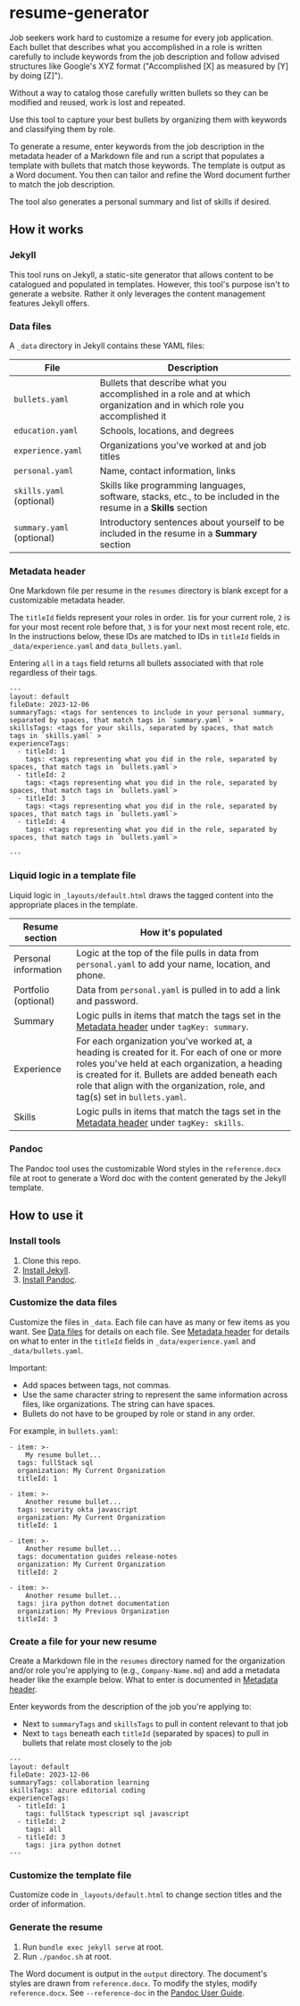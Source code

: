 # resume-generator

Job seekers work hard to customize a resume for every job application. Each bullet that describes what you accomplished in a role is written carefully to include keywords from the job description and follow advised structures like Google's XYZ format ("Accomplished [X] as measured by [Y] by doing [Z]").

Without a way to catalog those carefully written bullets so they can be modified and reused, work is lost and repeated.

Use this tool to capture your best bullets by organizing them with keywords and classifying them by role.

To generate a resume, enter keywords from the job description in the metadata header of a Markdown file and run a script that populates a template with bullets that match those keywords. The template is output as a Word document. You then can tailor and refine the Word document further to match the job description.

The tool also generates a personal summary and list of skills if desired.

## How it works

### Jekyll

This tool runs on Jekyll, a static-site generator that allows content to be catalogued and populated in templates. However, this tool's purpose isn't to generate a website. Rather it only leverages the content management features Jekyll offers.

### Data files

A `_data` directory in Jekyll contains these YAML files:

| File                      | Description                                                                                                           |
|---------------------------|-----------------------------------------------------------------------------------------------------------------------|
| `bullets.yaml`            | Bullets that describe what you accomplished in a role and at which organization and in which role you accomplished it |
| `education.yaml`          | Schools, locations, and degrees                                                                                       |
| `experience.yaml`         | Organizations you've worked at and job titles                                                                         |
| `personal.yaml`           | Name, contact information, links                                                                                      |
| `skills.yaml` (optional)  | Skills like programming languages, software, stacks, etc., to be included in the resume in a **Skills** section       |
| `summary.yaml` (optional) | Introductory sentences about yourself to be included in the resume in a **Summary** section                           |

### Metadata header

One Markdown file per resume in the `resumes` directory is blank except for a customizable metadata header.

The `titleId` fields represent your roles in order. `1`is for your current role, `2` is for your most recent role before that, `3` is for your next most recent role, etc. In the instructions below, these IDs are matched to IDs in `titleId` fields in `_data/experience.yaml` and `data_bullets.yaml`.

Entering `all` in a `tags` field returns all bullets associated with that role regardless of their tags.

```
---
layout: default
fileDate: 2023-12-06
summaryTags: <tags for sentences to include in your personal summary, separated by spaces, that match tags in `summary.yaml` >
skillsTags: <tags for your skills, separated by spaces, that match tags in `skills.yaml` >
experienceTags:
  - titleId: 1
    tags: <tags representing what you did in the role, separated by spaces, that match tags in `bullets.yaml`>
  - titleId: 2
    tags: <tags representing what you did in the role, separated by spaces, that match tags in `bullets.yaml`>
  - titleId: 3
    tags: <tags representing what you did in the role, separated by spaces, that match tags in `bullets.yaml`>
  - titleId: 4
    tags: <tags representing what you did in the role, separated by spaces, that match tags in `bullets.yaml`>

---
```

### Liquid logic in a template file

Liquid logic in `_layouts/default.html` draws the tagged content into the appropriate places in the template.

| Resume section | How it's populated |
|----------------|--------------------|
| Personal information | Logic at the top of the file pulls in data from `personal.yaml` to add your name, location, and phone. |
| Portfolio (optional) | Data from `personal.yaml` is pulled in to add a link and password. |
| Summary | Logic pulls in items that match the tags set in the [Metadata header](#metadata-header) under `tagKey: summary`. |
| Experience | For each organization you've worked at, a heading is created for it. For each of one or more roles you've held at each organization, a heading is created for it. Bullets are added beneath each role that align with the organization, role, and tag(s) set in `bullets.yaml`. |
| Skills | Logic pulls in items that match the tags set in the [Metadata header](#metadata-header) under `tagKey: skills`. |

### Pandoc

The Pandoc tool uses the customizable Word styles in the `reference.docx` file at root to generate a Word doc with the content generated by the Jekyll template.

## How to use it

### Install tools

1. Clone this repo.
2. [Install Jekyll](https://jekyllrb.com/docs/installation).
3. [Install Pandoc](https://pandoc.org/installing.html).

### Customize the data files

Customize the files in `_data`. Each file can have as many or few items as you want. See [Data files](#data-files) for details on each file. See [Metadata header](#metadata-header) for details on what to enter in the `titleId` fields in `_data/experience.yaml` and `_data/bullets.yaml`.

Important:

- Add spaces between tags, not commas.
- Use the same character string to represent the same information across files, like organizations. The string can have spaces.
- Bullets do not have to be grouped by role or stand in any order.

For example, in `bullets.yaml`:

```
- item: >-
    My resume bullet...
  tags: fullStack sql
  organization: My Current Organization
  titleId: 1

- item: >-
    Another resume bullet...
  tags: security okta javascript
  organization: My Current Organization
  titleId: 1

- item: >-
    Another resume bullet...
  tags: documentation guides release-notes 
  organization: My Current Organization
  titleId: 2

- item: >-
    Another resume bullet...
  tags: jira python dotnet documentation
  organization: My Previous Organization
  titleId: 3
```

### Create a file for your new resume

Create a Markdown file in the `resumes` directory named for the organization and/or role you're applying to (e.g., `Company-Name.md`) and add a metadata header like the example below. What to enter is documented in [Metadata header](#metadata-header).

Enter keywords from the description of the job you're applying to:

- Next to `summaryTags` and `skillsTags` to pull in content relevant to that job
- Next to `tags` beneath each `titleId` (separated by spaces) to pull in bullets that relate most closely to the job

```
---
layout: default
fileDate: 2023-12-06
summaryTags: collaboration learning
skillsTags: azure editorial coding
experienceTags:
  - titleId: 1
    tags: fullStack typescript sql javascript
  - titleId: 2
    tags: all
  - titleId: 3
    tags: jira python dotnet
---
```

### Customize the template file

Customize code in `_layouts/default.html` to change section titles and the order of information.

### Generate the resume

1. Run `bundle exec jekyll serve` at root.
2. Run `./pandoc.sh` at root.

The Word document is output in the `output` directory. The document's styles are drawn from `reference.docx`. To modify the styles, modify `reference.docx`. See `--reference-doc` in the [Pandoc User Guide](https://pandoc.org/MANUAL.html).
